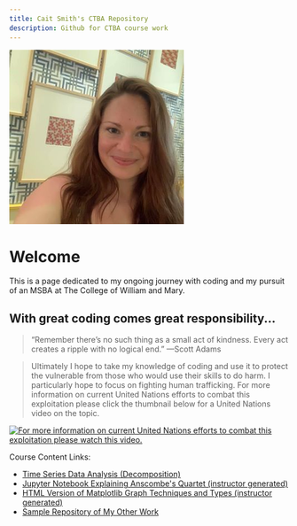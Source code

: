 ```yaml
---
title: Cait Smith's CTBA Repository
description: Github for CTBA course work
---
```



![Pic](/EscherMuseum.jpg)

# Welcome

This is a page dedicated to my ongoing journey with coding and my pursuit of an MSBA at The College of William and Mary.

## With great coding comes great responsibility...

> “Remember there’s no such thing as a small act of kindness. Every act creates a ripple with no logical end.” —Scott Adams

> Ultimately I hope to take my knowledge of coding and use it to protect the vulnerable from those who would use their skills to do harm. I particularly hope to focus on fighting human trafficking. For more information on current United Nations efforts to combat this exploitation please click the thumbnail below for a United Nations video on the topic.



[![For more information on current United Nations efforts to combat this exploitation please watch this video.](https://img.youtube.com/vi/DV2AVWw2tSA/0.jpg)](https://www.youtube.com/watch?v=DV2AVWw2tSA)


Course Content Links:
  - [Time Series Data Analysis (Decomposition)](/TimeSeriesData/index.md)
  - [Jupyter Notebook Explaining Anscombe's Quartet (instructor generated)](/CourseContent/AnscombesQuartet.ipynb)
  - [HTML Version of Matplotlib Graph Techniques and Types (instructor generated)](/CourseContent/MatplotlibGraphTechniquesGraphTypes.html)
  - [Sample Repository of My Other Work](https://github.com/caitsmith329/sample)

